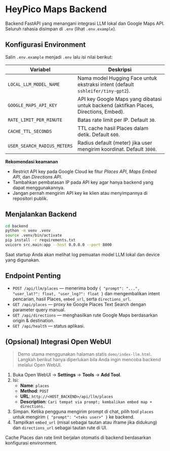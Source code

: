 # HeyPico Maps Backend

Backend FastAPI yang menangani integrasi LLM lokal dan Google Maps API. Seluruh rahasia disimpan di
`.env` (lihat `.env.example`).

## Konfigurasi Environment

Salin `.env.example` menjadi `.env` lalu isi nilai berikut:

| Variabel | Deskripsi |
| --- | --- |
| `LOCAL_LLM_MODEL_NAME` | Nama model Hugging Face untuk ekstraksi intent (default `sshleifer/tiny-gpt2`). |
| `GOOGLE_MAPS_API_KEY` | API key Google Maps yang dibatasi untuk backend (aktifkan Places, Directions, Embed). |
| `RATE_LIMIT_PER_MINUTE` | Batas rate limit per IP. Default `30`. |
| `CACHE_TTL_SECONDS` | TTL cache hasil Places dalam detik. Default `600`. |
| `USER_SEARCH_RADIUS_METERS` | Radius default (meter) jika user mengirim koordinat. Default `3000`. |

**Rekomendasi keamanan**

- Restrict API key pada Google Cloud ke fitur *Places API*, *Maps Embed API*, dan *Directions API*.
- Tambahkan pembatasan IP pada API key agar hanya backend yang dapat menggunakannya.
- Jangan pernah mengirim API key ke klien atau menyimpannya di repositori publik.

## Menjalankan Backend

```bash
cd backend
python -m venv .venv
source .venv/bin/activate
pip install -r requirements.txt
uvicorn src.main:app --host 0.0.0.0 --port 8000
```

Saat startup Anda akan melihat log pemuatan model LLM lokal dan device yang digunakan.

## Endpoint Penting

- `POST /api/llm/places` — menerima body `{ "prompt": "...", "user_lat?": float, "user_lng?": float }`
  dan mengembalikan intent pencarian, hasil Places, `embed_url`, serta `directions_url`.
- `GET /api/places` — proxy ke Google Places Text Search dengan parameter query manual.
- `GET /api/directions` — menghasilkan rute Google Maps berdasarkan origin & destination.
- `GET /api/health` — status aplikasi.

## (Opsional) Integrasi Open WebUI

> Demo utama menggunakan halaman statis `demo/index-llm.html`. Langkah berikut hanya diperlukan
> bila Anda ingin mencoba backend melalui Open WebUI.

1. Buka Open WebUI → **Settings** → **Tools** → **Add Tool**.
2. Isi:
   - **Name**: `places`
   - **Method**: `POST`
   - **URL**: `http://<HOST_BACKEND>/api/llm/places`
   - **Description**: `Cari tempat via prompt; kembalikan embed map + directions.`
3. Simpan. Ketika pengguna mengirim prompt di chat, pilih tool `places` untuk mengirim `{ "prompt": "<teks user>" }` ke backend.
4. Tampilkan `embed_url` (misal sebagai tautan atau iframe jika didukung) dan `directions_url` sebagai tautan rute di UI.

Cache Places dan rate limit berjalan otomatis di backend berdasarkan konfigurasi environment.